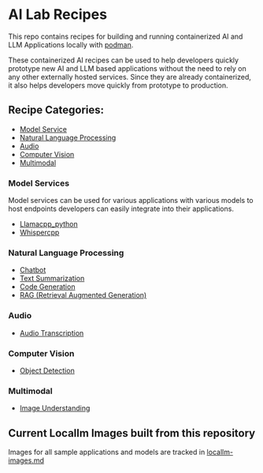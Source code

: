 # AI Lab Recipes

This repo contains recipes for building and running containerized AI and LLM Applications locally with [podman](https://podman.io/).

These containerized AI recipes can be used to help developers quickly prototype new AI and LLM based applications without the need to rely on any other externally hosted services. Since they are already containerized, it also helps developers move quickly from prototype to production.

## Recipe Categories: 

* [Model Service](#model-services)
* [Natural Language Processing](#natural-language-processing)
* [Audio](#audio)
* [Computer Vision](#computer-vision)
* [Multimodal](#multimodal)


### Model Services

Model services can be used for various applications with various models to host endpoints developers can easily integrate into their applications. 
* [Llamacpp_python](/model_servers/llamacpp_python/README.md)
* [Whispercpp](/model_servers/whispercpp/README.md)


### Natural Language Processing

* [Chatbot](/recipes/natural_language_processing/chatbot/)
* [Text Summarization](/recipes/natural_language_processing/summarizer/)
* [Code Generation](/recipes/natural_language_processing/code-generation/)
* [RAG (Retrieval Augmented Generation)](/recipes/natural_language_processing/rag/)

### Audio

* [Audio Transcription](/recipes/audio/audio-to-text/)

### Computer Vision

* [Object Detection](/recipes/computer_vision/object_detection/)

### Multimodal

* [Image Understanding](/recipes/multimodal/image_understanding/)





## Current Locallm Images built from this repository

Images for all sample applications and models are tracked in [locallm-images.md](./locallm-images.md)

